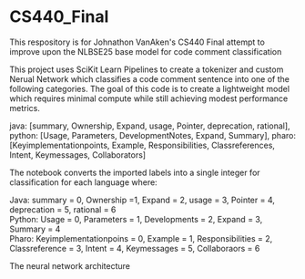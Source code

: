 # CS440_Final
This respository is for Johnathon VanAken's CS440 Final attempt to improve upon the NLBSE25 base model for code comment classification 

This project uses SciKit Learn Pipelines to create a tokenizer and custom Nerual Network which classifies a code comment sentence into one of the following categories. The goal of this code is to create a lightweight model which requires minimal compute while still achieving modest performance metrics.

java: [summary, Ownership, Expand, usage, Pointer, deprecation, rational],
python: [Usage, Parameters, DevelopmentNotes, Expand, Summary],
pharo: [Keyimplementationpoints, Example, Responsibilities, Classreferences, Intent, Keymessages, Collaborators]

The notebook converts the imported labels into a single integer for classification for each language where:

Java: summary = 0, Ownership =1, Expand = 2, usage = 3, Pointer = 4, deprecation = 5, rational = 6               
Python: Usage = 0, Parameters = 1, Developments = 2, Expand = 3, Summary = 4      
Pharo: Keyimplementationpoins = 0, Example = 1, Responsibilities = 2, Classreference = 3, Intent = 4, Keymessages = 5, Collaboraors = 6

The neural network architecture 
